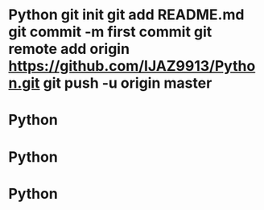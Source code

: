 # Python git init git add README.md git commit -m first commit git remote add origin https://github.com/IJAZ9913/Python.git git push -u origin master
# Python
# Python
# Python
